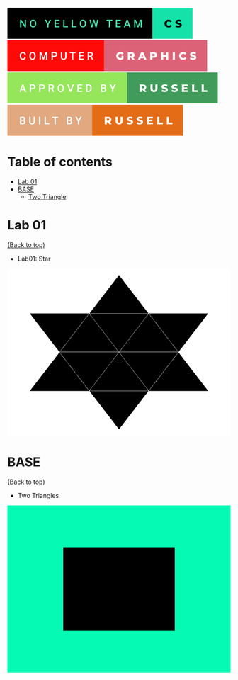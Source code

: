 ![no-yellow-team](img/badges/no-yellow-team-cs.svg)
![no-yellow-team](img/badges/computer-graphics.svg)
![no-yellow-team](img/badges/approved-by-russell.svg)
![no-yellow-team](img/badges/built-by-russell.svg)


# Table of contents

- [Lab 01](#lab-01)
- [BASE](#base)
    - [Two Triangle](#two-triangle)

# Lab 01
[(Back to top)](#table-of-contents)
- Lab01:  Star
<p align="center">
  <img src='LAB01/lab01.png' width='800px' />
</p>

# BASE
[(Back to top)](#table-of-contents)
- Two Triangles
<p align="center">
  <img src='img/twoTriangle.png' width='800px' />
</p>